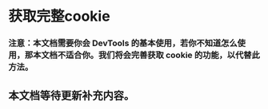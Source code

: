 # 获取完整cookie
### 注意：本文档需要你会 DevTools 的基本使用，若你不知道怎么使用，那本文档不适合你。我们将会完善获取 cookie 的功能，以代替此方法。
## 本文档等待更新补充内容。